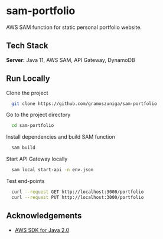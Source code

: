 # sam-portfolio

AWS SAM function for static personal portfolio website.

## Tech Stack

**Server:** Java 11, AWS SAM, API Gateway, DynamoDB

## Run Locally

Clone the project

```bash
  git clone https://github.com/gramoszuniga/sam-portfolio
```

Go to the project directory

```bash
  cd sam-portfolio
```

Install dependencies and build SAM function

```bash
  sam build
```

Start API Gateway locally

```bash
  sam local start-api -n env.json
```

Test end-points

```bash
  curl --request GET http://localhost:3000/portfolio
  curl --request PUT http://localhost:3000/portfolio
```

## Acknowledgements

- [AWS SDK for Java 2.0](https://github.com/aws/aws-sdk-java-v2)